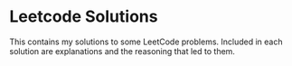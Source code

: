 <H1> Leetcode Solutions </H1> 
This contains my solutions to some LeetCode problems. Included in each solution are explanations and the reasoning that led to them. 
